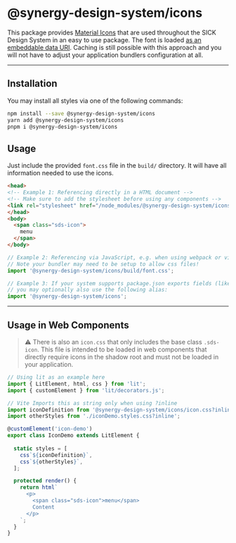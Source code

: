 # @synergy-design-system/icons

This package provides [Material Icons](https://fonts.google.com/icons) that are used throughout the SICK Design System in an easy to use package. The font is loaded [as an embeddable data URI](https://oreillymedia.github.io/Using_SVG/extras/ch07-dataURI-fonts.html). Caching is still possible with this approach and you will not have to adjust your application bundlers configuration at all.

---

## Installation

You may install all styles via one of the following commands:

```bash
npm install --save @synergy-design-system/icons
yarn add @synergy-design-system/icons
pnpm i @synergy-design-system/icons
```

## Usage

Just include the provided `font.css` file in the `build/` directory. It will have all information needed to use the icons.

```html
<head>
<!-- Example 1: Referencing directly in a HTML document -->
<!-- Make sure to add the stylesheet before using any components -->
<link rel="stylesheet" href="/node_modules/@synergy-design-system/icons/build/font.css" />
</head>
<body>
  <span class="sds-icon">
    menu
  </span>
</body>
```

```javascript
// Example 2: Referencing via JavaScript, e.g. when using webpack or vite
// Note your bundler may need to be setup to allow css files!
import '@synergy-design-system/icons/build/font.css';

// Example 3: If your system supports package.json exports fields (like vite does),
// you may optionally also use the following alias:
import '@synergy-design-system/icons';
```

---

## Usage in Web Components

> ⚠️ There is also an `icon.css` that only includes the base class `.sds-icon`.
> This file is intended to be loaded in web components that directly require icons in the shadow root and must not be loaded in your application.

```javascript
// Using lit as an example here
import { LitElement, html, css } from 'lit';
import { customElement } from 'lit/decorators.js';

// Vite Imports this as string only when using ?inline
import iconDefinition from '@synergy-design-system/icons/icon.css?inline';
import otherStyles from './iconDemo.styles.css?inline';

@customElement('icon-demo')
export class IconDemo extends LitElement {
  
  static styles = [
    css`${iconDefinition}`,
    css`${otherStyles}`,
  ];

  protected render() {
    return html`
      <p>
        <span class="sds-icon">menu</span>
        Content
      </p>
    `;
  }
}
```
